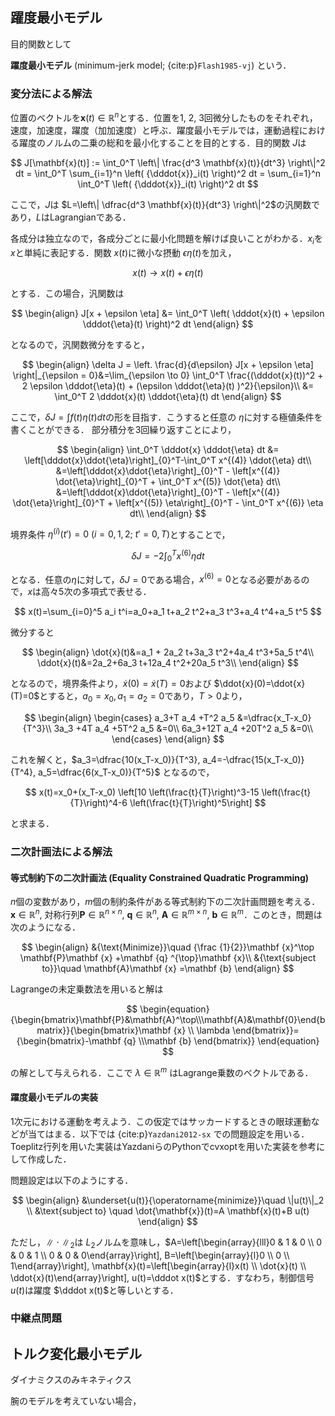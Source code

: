 ## 躍度最小モデル

目的関数として

**躍度最小モデル** (minimum-jerk model; {cite:p}`Flash1985-vj`) という．

### 変分法による解法
位置のベクトルを$\mathbf{x}(t) \in \mathbb{R}^n$とする．位置を1, 2, 3回微分したものをそれぞれ，速度，加速度，躍度（加加速度）と呼ぶ．躍度最小モデルでは，運動過程における躍度のノルムの二乗の総和を最小化することを目的とする．目的関数 $J$は

$$
J[\mathbf{x}(t)] := \int_0^T \left\| \frac{d^3 \mathbf{x}(t)}{dt^3} \right\|^2 dt = \int_0^T \sum_{i=1}^n \left( {\dddot{x}}_i(t) \right)^2 dt = \sum_{i=1}^n  \int_0^T \left( {\dddot{x}}_i(t) \right)^2 dt
$$

ここで，$J$は $L=\left\| \dfrac{d^3 \mathbf{x}(t)}{dt^3} \right\|^2$の汎関数であり，$L$はLagrangianである．

各成分は独立なので，各成分ごとに最小化問題を解けば良いことがわかる．$x_i$を $x$と単純に表記する．関数 $x(t)$に微小な摂動 $\epsilon \eta (t)$を加え，

$$
x(t) \to x(t) + \epsilon \eta (t)
$$

とする．この場合，汎関数は

$$
\begin{align}
J[x + \epsilon \eta] &= \int_0^T \left( \dddot{x}(t) + \epsilon \dddot{\eta}(t) \right)^2 dt
\end{align}
$$

となるので，汎関数微分をすると，

$$
\begin{align}
\delta J = \left. \frac{d}{d\epsilon} J[x + \epsilon \eta] \right|_{\epsilon = 0}&=\lim_{\epsilon \to 0} \int_0^T \frac{(\dddot{x}(t))^2 + 2 \epsilon \dddot{\eta}(t) + (\epsilon \dddot{\eta}(t) )^2}{\epsilon}\\
&= \int_0^T 2 \dddot{x}(t) \dddot{\eta}(t) dt
\end{align}
$$

ここで，$\delta J=\int f(t)\eta(t) dt$の形を目指す．こうすると任意の $\eta$に対する極値条件を書くことができる．
部分積分を3回繰り返すことにより，

$$
\begin{align}
\int_0^T \dddot{x} \dddot{\eta} dt &= \left[\dddot{x}\ddot{\eta}\right]_{0}^T-\int_0^T x^{(4)} \ddot{\eta} dt\\
&=\left[\dddot{x}\ddot{\eta}\right]_{0}^T - \left[x^{(4)} \dot{\eta}\right]_{0}^T + \int_0^T x^{(5)} \dot{\eta} dt\\
&=\left[\dddot{x}\ddot{\eta}\right]_{0}^T - \left[x^{(4)} \dot{\eta}\right]_{0}^T + \left[x^{(5)} \eta\right]_{0}^T - \int_0^T x^{(6)} \eta dt\\
\end{align}
$$

境界条件 $\eta^{(i)}(t')=0\ (i=0, 1, 2;\ t'=0, T)$とすることで，

$$
\delta J=- 2\int_0^T x^{(6)} \eta dt
$$

となる．任意の$\eta$に対して，$\delta J=0$である場合，$x^{(6)}=0$となる必要があるので，$x$は高々5次の多項式で表せる．

$$
x(t)=\sum_{i=0}^5 a_i t^i=a_0+a_1 t+a_2 t^2+a_3 t^3+a_4 t^4+a_5 t^5
$$

微分すると 

$$
\begin{align}
\dot{x}(t)&=a_1 + 2a_2 t+3a_3 t^2+4a_4 t^3+5a_5 t^4\\
\ddot{x}(t)&=2a_2+6a_3 t+12a_4 t^2+20a_5 t^3\\
\end{align}
$$

となるので，境界条件より，$\dot{x}(0)=\dot{x}(T)=0$および $\ddot{x}(0)=\ddot{x}(T)=0$とすると，$a_0=x_0, a_1=a_2=0$であり，$T>0$より，

$$
\begin{align}
\begin{cases}
a_3+T a_4 +T^2 a_5 &=\dfrac{x_T-x_0}{T^3}\\
3a_3 +4T a_4 +5T^2 a_5 &=0\\
6a_3+12T a_4 +20T^2 a_5 &=0\\
\end{cases}
\end{align}
$$

これを解くと，$a_3=\dfrac{10(x_T-x_0)}{T^3}, a_4=-\dfrac{15(x_T-x_0)}{T^4}, a_5=\dfrac{6(x_T-x_0)}{T^5}$
となるので，

$$
x(t)=x_0+(x_T-x_0) \left[10 \left(\frac{t}{T}\right)^3-15 \left(\frac{t}{T}\right)^4-6 \left(\frac{t}{T}\right)^5\right]
$$

と求まる．


### 二次計画法による解法

#### 等式制約下の二次計画法 (Equality Constrained Quadratic Programming)

$n$個の変数があり，$m$個の制約条件がある等式制約下の二次計画問題を考える．$\mathbf {x}\in \mathbb{R}^n$, 対称行列$\mathbf{P}\in \mathbb{R}^{n\times n}$,  $\mathbf {q}\in \mathbb{R}^{n}$, $\mathbf{A}\in \mathbb{R}^{m\times n}$, $\mathbf {b}\in \mathbb{R}^m$．このとき，問題は次のようになる．

$$
\begin{align}
&{\text{Minimize}}\quad {\frac {1}{2}}\mathbf {x}^\top \mathbf{P}\mathbf {x} +\mathbf {q} ^{\top}\mathbf {x}\\
&{\text{subject to}}\quad \mathbf{A}\mathbf {x} =\mathbf {b}
\end{align}
$$

Lagrangeの未定乗数法を用いると解は

$$
\begin{equation}
{\begin{bmatrix}\mathbf{P}&\mathbf{A}^\top\\\mathbf{A}&\mathbf{0}\end{bmatrix}}{\begin{bmatrix}\mathbf {x} \\
\lambda \end{bmatrix}}={\begin{bmatrix}-\mathbf {q} \\\mathbf {b} \end{bmatrix}}
\end{equation}
$$

の解として与えられる．ここで $\lambda \in \mathbb{R}^{m}$ はLagrange乗数のベクトルである．

#### 躍度最小モデルの実装
1次元における運動を考えよう．この仮定ではサッカードするときの眼球運動などが当てはまる．以下では {cite:p}`Yazdani2012-sx` での問題設定を用いる．Toeplitz行列を用いた実装はYazdaniらのPythonでcvxoptを用いた実装を参考にして作成した．

問題設定は以下のようにする．

$$
\begin{align}
&\underset{u(t)}{\operatorname{minimize}}\quad \|u(t)\|_2 \\
&\text{subject to} \quad \dot{\mathbf{x}}(t)=A \mathbf{x}(t)+B u(t)
\end{align}
$$

ただし，$\|\cdot\|_{2}$は $L_{2}$ノルムを意味し，$A=\left[\begin{array}{lll}0 & 1 & 0 \\ 0 & 0 & 1 \\ 0 & 0 & 0\end{array}\right], B=\left[\begin{array}{l}0 \\ 0 \\ 1\end{array}\right], \mathbf{x}(t)=\left[\begin{array}{l}x(t) \\ \dot{x}(t) \\ \ddot{x}(t)\end{array}\right], u(t)=\dddot x(t)$とする．すなわち，制御信号 $u(t)$は躍度 $\dddot x(t)$と等しいとする．

### 中継点問題

## トルク変化最小モデル
ダイナミクスのみキネティクス

腕のモデルを考えていない場合，
